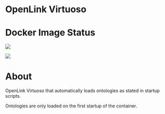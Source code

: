 # OpenLink Virtuoso

# Docker Image Status

[![](https://images.microbadger.com/badges/image/feupinfolab/virtuoso-with-dendro-ontologies.svg)](https://microbadger.com/images/feupinfolab/virtuoso-with-dendro-ontologies "Get your own image badge on microbadger.com")

[![](https://images.microbadger.com/badges/version/feupinfolab/virtuoso-with-dendro-ontologies.svg)](https://microbadger.com/images/feupinfolab/virtuoso-with-dendro-ontologies "Get your own version badge on microbadger.com")

# About

OpenLink Virtuoso that automatically loads ontologies as stated in startup scripts.

Ontologies are only loaded on the first startup of the container.
